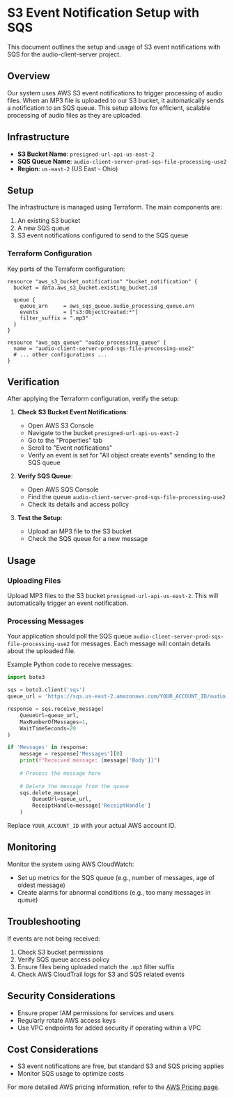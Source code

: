 # S3 Event Notification Setup with SQS

This document outlines the setup and usage of S3 event notifications with SQS for the audio-client-server project.

## Overview

Our system uses AWS S3 event notifications to trigger processing of audio files. When an MP3 file is uploaded to our S3 bucket, it automatically sends a notification to an SQS queue. This setup allows for efficient, scalable processing of audio files as they are uploaded.

## Infrastructure

- **S3 Bucket Name**: `presigned-url-api-us-east-2`
- **SQS Queue Name**: `audio-client-server-prod-sqs-file-processing-use2`
- **Region**: `us-east-2` (US East - Ohio)

## Setup

The infrastructure is managed using Terraform. The main components are:

1. An existing S3 bucket
2. A new SQS queue
3. S3 event notifications configured to send to the SQS queue

### Terraform Configuration

Key parts of the Terraform configuration:

```hcl
resource "aws_s3_bucket_notification" "bucket_notification" {
  bucket = data.aws_s3_bucket.existing_bucket.id

  queue {
    queue_arn     = aws_sqs_queue.audio_processing_queue.arn
    events        = ["s3:ObjectCreated:*"]
    filter_suffix = ".mp3"
  }
}

resource "aws_sqs_queue" "audio_processing_queue" {
  name = "audio-client-server-prod-sqs-file-processing-use2"
  # ... other configurations ...
}
```

## Verification

After applying the Terraform configuration, verify the setup:

1. **Check S3 Bucket Event Notifications**:
   - Open AWS S3 Console
   - Navigate to the bucket `presigned-url-api-us-east-2`
   - Go to the "Properties" tab
   - Scroll to "Event notifications"
   - Verify an event is set for "All object create events" sending to the SQS queue

2. **Verify SQS Queue**:
   - Open AWS SQS Console
   - Find the queue `audio-client-server-prod-sqs-file-processing-use2`
   - Check its details and access policy

3. **Test the Setup**:
   - Upload an MP3 file to the S3 bucket
   - Check the SQS queue for a new message

## Usage

### Uploading Files

Upload MP3 files to the S3 bucket `presigned-url-api-us-east-2`. This will automatically trigger an event notification.

### Processing Messages

Your application should poll the SQS queue `audio-client-server-prod-sqs-file-processing-use2` for messages. Each message will contain details about the uploaded file.

Example Python code to receive messages:

```python
import boto3

sqs = boto3.client('sqs')
queue_url = 'https://sqs.us-east-2.amazonaws.com/YOUR_ACCOUNT_ID/audio-client-server-prod-sqs-file-processing-use2'

response = sqs.receive_message(
    QueueUrl=queue_url,
    MaxNumberOfMessages=1,
    WaitTimeSeconds=20
)

if 'Messages' in response:
    message = response['Messages'][0]
    print(f"Received message: {message['Body']}")
    
    # Process the message here
    
    # Delete the message from the queue
    sqs.delete_message(
        QueueUrl=queue_url,
        ReceiptHandle=message['ReceiptHandle']
    )
```

Replace `YOUR_ACCOUNT_ID` with your actual AWS account ID.

## Monitoring

Monitor the system using AWS CloudWatch:

- Set up metrics for the SQS queue (e.g., number of messages, age of oldest message)
- Create alarms for abnormal conditions (e.g., too many messages in queue)

## Troubleshooting

If events are not being received:

1. Check S3 bucket permissions
2. Verify SQS queue access policy
3. Ensure files being uploaded match the `.mp3` filter suffix
4. Check AWS CloudTrail logs for S3 and SQS related events

## Security Considerations

- Ensure proper IAM permissions for services and users
- Regularly rotate AWS access keys
- Use VPC endpoints for added security if operating within a VPC

## Cost Considerations

- S3 event notifications are free, but standard S3 and SQS pricing applies
- Monitor SQS usage to optimize costs

For more detailed AWS pricing information, refer to the [AWS Pricing page](https://aws.amazon.com/pricing/).
